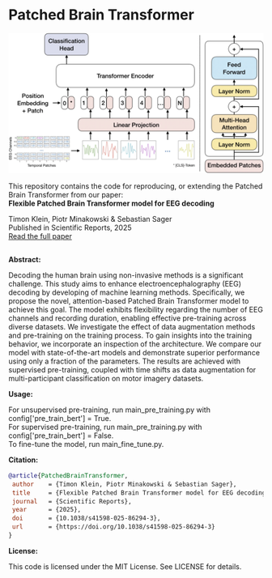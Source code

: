 # Patched Brain Transformer
![PBT_sketch](PBT_sketch.png)


This repository contains the code for reproducing, or extending the Patched Brain Transformer from our paper: <br>
**Flexible Patched Brain Transformer model for EEG decoding**  

Timon Klein, Piotr Minakowski & Sebastian Sager <br>
Published in Scientific Reports, 2025 <br>
[Read the full paper](https://www.nature.com/articles/s41598-025-86294-3?)  
##

**Abstract:**

Decoding the human brain using non-invasive methods is a significant challenge. This study aims to enhance electroencephalography (EEG) decoding by developing of machine learning methods. Specifically, we propose the novel, attention-based Patched Brain Transformer model to achieve this goal. The model exhibits flexibility regarding the number of EEG channels and recording duration, enabling effective pre-training across diverse datasets. We investigate the effect of data augmentation methods and pre-training on the training process. To gain insights into the training behavior, we incorporate an inspection of the architecture. We compare our model with state-of-the-art models and demonstrate superior performance using only a fraction of the parameters. The results are achieved with supervised pre-training, coupled with time shifts as data augmentation for multi-participant classification on motor imagery datasets.


**Usage:**

For unsupervised pre-training, run main_pre_training.py with config['pre_train_bert'] =  True. <br>
For supervised pre-training, run main_pre_training.py with config['pre_train_bert'] =  False. <br>
To fine-tune the model, run main_fine_tune.py.

 
 **Citation:**
 ```bibtex
 @article{PatchedBrainTransformer,
  author    = {Timon Klein, Piotr Minakowski & Sebastian Sager},
  title     = {Flexible Patched Brain Transformer model for EEG decoding},
  journal   = {Scientific Reports},
  year      = {2025},
  doi       = {10.1038/s41598-025-86294-3},
  url       = {https://doi.org/10.1038/s41598-025-86294-3}
}
```


**License:**

This code is licensed under the MIT License. See LICENSE for details.
